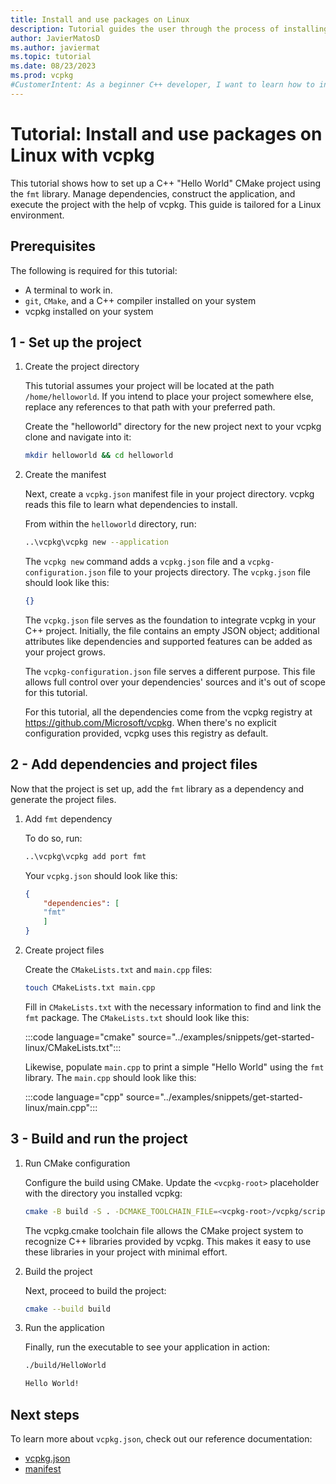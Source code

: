 ```yaml
---
title: Install and use packages on Linux
description: Tutorial guides the user through the process of installing and using packages on Linux with vcpkg.
author: JavierMatosD
ms.author: javiermat
ms.topic: tutorial
ms.date: 08/23/2023
ms.prod: vcpkg
#CustomerIntent: As a beginner C++ developer, I want to learn how to install and manage packages on a Linux environment using vcpkg, so that I can easily set up and maintain C++ projects with necessary dependencies.
---
```


# Tutorial: Install and use packages on Linux with vcpkg

This tutorial shows how to set up a C++ "Hello World" CMake project using the `fmt` library. Manage dependencies, construct the application, and execute the project with the help of vcpkg. This guide is tailored for a Linux environment.

## Prerequisites

The following is required for this tutorial:

- A terminal to work in.
- `git`, `CMake`, and a C++ compiler installed on your system
- vcpkg installed on your system

## 1 - Set up the project

1. Create the project directory

    This tutorial assumes your project will be located at the path `/home/helloworld`. If you intend to place your project somewhere else, replace any references to that path with your preferred path.

    Create the "helloworld" directory for the new project next to your vcpkg clone and navigate into it:

    ```bash
    mkdir helloworld && cd helloworld
    ```

2. Create the manifest

    Next, create a `vcpkg.json` manifest file in your project directory. vcpkg reads this file to learn what dependencies to install.

    From within the `helloworld` directory, run:

    ```bash
    ..\vcpkg\vcpkg new --application
    ```

    The `vcpkg new` command adds a `vcpkg.json` file and a `vcpkg-configuration.json` file to your projects directory. The `vcpkg.json` file should look like this:

    ```json
    {}
    ```

    The `vcpkg.json` file serves as the foundation to integrate vcpkg in your C++ project. Initially, the file contains an empty JSON object; additional attributes like dependencies and supported features can be added as your project grows.

    The `vcpkg-configuration.json` file serves a different purpose. This file allows full control over your dependencies' sources and it's out of scope for this tutorial.

    For this tutorial, all the dependencies come from the vcpkg registry at <https://github.com/Microsoft/vcpkg>. When there's no explicit configuration provided, vcpkg uses this registry as default.

## 2 - Add dependencies and project files

Now that the project is set up, add the `fmt` library as a dependency and generate the project files.

1. Add `fmt` dependency

    To do so, run:

    ```bash
    ..\vcpkg\vcpkg add port fmt
    ```

    Your `vcpkg.json` should look like this:

    ```json
    {
        "dependencies": [
        "fmt"
        ]
    }
    ```

2. Create project files

    Create the `CMakeLists.txt` and `main.cpp` files:

    ```bash
    touch CMakeLists.txt main.cpp
    ```

    Fill in `CMakeLists.txt` with the necessary information to find and link the `fmt` package. The `CMakeLists.txt` should look like this:

    :::code language="cmake" source="../examples/snippets/get-started-linux/CMakeLists.txt":::

    Likewise, populate `main.cpp` to print a simple "Hello World" using the `fmt` library. The `main.cpp` should look like this:

    :::code language="cpp" source="../examples/snippets/get-started-linux/main.cpp":::

## 3 - Build and run the project

1. Run CMake configuration

    Configure the build using CMake. Update the `<vcpkg-root>` placeholder with the directory you installed vcpkg:

    ```bash
    cmake -B build -S . -DCMAKE_TOOLCHAIN_FILE=<vcpkg-root>/vcpkg/scripts/buildsystems/vcpkg.cmake
    ```

    The vcpkg.cmake toolchain file allows the CMake project system to recognize C++ libraries provided by vcpkg. This makes it easy to use these libraries in your project with minimal effort.

2. Build the project

    Next, proceed to build the project:

    ```bash
    cmake --build build
    ```

3. Run the application

    Finally, run the executable to see your application in action:

    ```bash
    ./build/HelloWorld
    
    Hello World!
    ```

## Next steps

To learn more about `vcpkg.json`, check out our reference documentation:

- [vcpkg.json](..\reference\vcpkg-json.md)
- [manifest](..\users\manifests.md)
